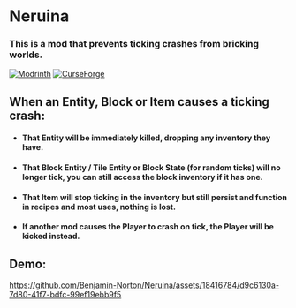 # Neruina

### This is a mod that prevents ticking crashes from bricking worlds.

[![Modrinth](https://img.shields.io/modrinth/dt/neruina?colour=00AF5C&label=downloads&logo=modrinth)](https://modrinth.com/mod/neruina)
[![CurseForge](https://cf.way2muchnoise.eu/full_851046_downloads.svg)](https://curseforge.com/minecraft/mc-mods/neruina)

## When an Entity, Block or Item causes a ticking crash:
- #### That Entity will be immediately killed, dropping any inventory they have.
- #### That Block Entity / Tile Entity or Block State (for random ticks) will no longer tick, you can still access the block inventory if it has one.
- #### That Item will stop ticking in the inventory but still persist and function in recipes and most uses, nothing is lost.
- #### If another mod causes the Player to crash on tick, the Player will be kicked instead.

## Demo:
https://github.com/Benjamin-Norton/Neruina/assets/18416784/d9c6130a-7d80-41f7-bdfc-99ef19ebb9f5

